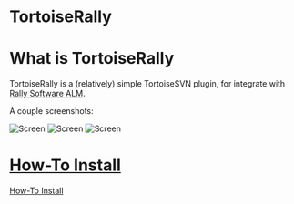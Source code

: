 # TortoiseRally

What is TortoiseRally
==

TortoiseRally is a (relatively) simple TortoiseSVN plugin, for integrate with [Rally Software ALM](https://www.rallydev.com/).

A couple screenshots:

![Screen](http://azarkevich.github.io/TortoiseRally/UserGuide/Step6.png)
![Screen](http://azarkevich.github.io/TortoiseRally/UserGuide/Step7.png)
![Screen](http://azarkevich.github.io/TortoiseRally/UserGuide/Step8.png)


[How-To Install](http://azarkevich.github.io/TortoiseRally/UserGuide/Installation/HowToInstall.md)
===

[How-To Install](http://azarkevich.github.io/TortoiseRally/UserGuide/Installation/HowToInstall.md)
